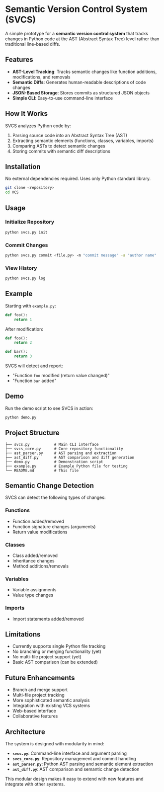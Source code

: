 # Semantic Version Control System (SVCS)

A simple prototype for a **semantic version control system** that tracks changes in Python code at the AST (Abstract Syntax Tree) level rather than traditional line-based diffs.

## Features

- **AST-Level Tracking**: Tracks semantic changes like function additions, modifications, and removals
- **Semantic Diffs**: Generates human-readable descriptions of code changes
- **JSON-Based Storage**: Stores commits as structured JSON objects
- **Simple CLI**: Easy-to-use command-line interface

## How It Works

SVCS analyzes Python code by:
1. Parsing source code into an Abstract Syntax Tree (AST)
2. Extracting semantic elements (functions, classes, variables, imports)
3. Comparing ASTs to detect semantic changes
4. Storing commits with semantic diff descriptions

## Installation

No external dependencies required. Uses only Python standard library.

```bash
git clone <repository>
cd VCS
```

## Usage

### Initialize Repository
```bash
python svcs.py init
```

### Commit Changes
```bash
python svcs.py commit <file.py> -m "commit message" -a "author name"
```

### View History
```bash
python svcs.py log
```

## Example

Starting with `example.py`:
```python
def foo():
    return 1
```

After modification:
```python
def foo():
    return 2

def bar():
    return 3
```

SVCS will detect and report:
- "Function `foo` modified (return value changed)"
- "Function `bar` added"

## Demo

Run the demo script to see SVCS in action:

```bash
python demo.py
```

## Project Structure

```
├── svcs.py           # Main CLI interface
├── svcs_core.py      # Core repository functionality
├── ast_parser.py     # AST parsing and extraction
├── ast_diff.py       # AST comparison and diff generation
├── demo.py           # Demonstration script
├── example.py        # Example Python file for testing
└── README.md         # This file
```

## Semantic Change Detection

SVCS can detect the following types of changes:

### Functions
- Function added/removed
- Function signature changes (arguments)
- Return value modifications

### Classes
- Class added/removed
- Inheritance changes
- Method additions/removals

### Variables
- Variable assignments
- Value type changes

### Imports
- Import statements added/removed

## Limitations

- Currently supports single Python file tracking
- No branching or merging functionality (yet)
- No multi-file project support (yet)
- Basic AST comparison (can be extended)

## Future Enhancements

- Branch and merge support
- Multi-file project tracking
- More sophisticated semantic analysis
- Integration with existing VCS systems
- Web-based interface
- Collaborative features

## Architecture

The system is designed with modularity in mind:

- **`svcs.py`**: Command-line interface and argument parsing
- **`svcs_core.py`**: Repository management and commit handling
- **`ast_parser.py`**: Python AST parsing and semantic element extraction
- **`ast_diff.py`**: AST comparison and semantic change detection

This modular design makes it easy to extend with new features and integrate with other systems.